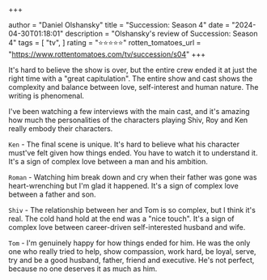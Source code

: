 +++

author = "Daniel Olshansky"
title = "Succession: Season 4"
date = "2024-04-30T01:18:01"
description = "Olshansky's review of Succession: Season 4"
tags = [
    "tv",
]
rating = "⭐⭐⭐⭐⭐"
rotten_tomatoes_url = "https://www.rottentomatoes.com/tv/succession/s04"
+++

It's hard to believe the show is over, but the entire crew ended it at just the right time with a "great capitulation". The entire show and cast shows the complexity and balance between love, self-interest and human nature. The writing is phenomenal.

I've been watching a few interviews with the main cast, and it's amazing how much the personalities of the characters playing Shiv, Roy and Ken really embody their characters.

`Ken` - The final scene is unique. It's hard to believe what his character must've felt given how things ended. You have to watch it to understand it. It's a sign of complex love between a man and his ambition.

`Roman` - Watching him break down and cry when their father was gone was heart-wrenching but I'm glad it happened. It's a sign of complex love between a father and son.

`Shiv` - The relationship between her and Tom is so complex, but I think it's real. The cold hand hold at the end was a "nice touch". It's a sign of complex love between career-driven self-interested husband and wife.

`Tom` - I'm genuinely happy for how things ended for him. He was the only one who really tried to help, show compassion, work hard, be loyal, serve, try and be a good husband, father, friend and executive. He's not perfect, because no one deserves it as much as him.

